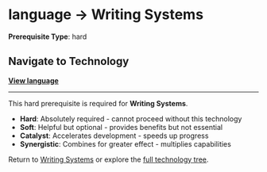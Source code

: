 # language → Writing Systems

**Prerequisite Type**: hard

## Navigate to Technology

**[View language](../../../language/README.md)**

---

This hard prerequisite is required for **Writing Systems**.

- **Hard**: Absolutely required - cannot proceed without this technology
- **Soft**: Helpful but optional - provides benefits but not essential  
- **Catalyst**: Accelerates development - speeds up progress
- **Synergistic**: Combines for greater effect - multiplies capabilities

Return to [Writing Systems](../../README.md) or explore the [full technology tree](../../../../README.md).
